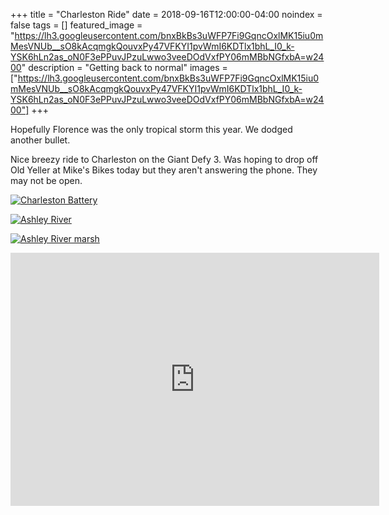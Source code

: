 +++
title =  "Charleston Ride"
date = 2018-09-16T12:00:00-04:00
noindex = false
tags = []
featured_image = "https://lh3.googleusercontent.com/bnxBkBs3uWFP7Fi9GqncOxlMK15iu0mMesVNUb__sO8kAcqmgkQouvxPy47VFKYI1pvWmI6KDTlx1bhL_I0_k-YSK6hLn2as_oN0F3ePPuvJPzuLwwo3veeDOdVxfPY06mMBbNGfxbA=w2400"
description = "Getting back to normal"
images = ["https://lh3.googleusercontent.com/bnxBkBs3uWFP7Fi9GqncOxlMK15iu0mMesVNUb__sO8kAcqmgkQouvxPy47VFKYI1pvWmI6KDTlx1bhL_I0_k-YSK6hLn2as_oN0F3ePPuvJPzuLwwo3veeDOdVxfPY06mMBbNGfxbA=w2400"]
+++

Hopefully Florence was the only tropical storm this year. We dodged another bullet.

Nice breezy ride to Charleston on the Giant Defy 3. Was hoping to drop off Old Yeller at Mike's Bikes today but they aren't answering the phone. They may not be open. 


[![Charleston Battery](https://lh3.googleusercontent.com/J6HGkZZzJGiUfs-Dbu82oFPkRvzLZxZdJoAbcQz8adEt0PdaMtyhhwJVnUpiJU6FQabGEPl3em3edMkCQ2Mx1SgnJ6teFZlMrfkD96rbrCsjuWWtteJNaOcjpjQlatQMETKwhXSlPyQ=w2400)](https://lh3.googleusercontent.com/J6HGkZZzJGiUfs-Dbu82oFPkRvzLZxZdJoAbcQz8adEt0PdaMtyhhwJVnUpiJU6FQabGEPl3em3edMkCQ2Mx1SgnJ6teFZlMrfkD96rbrCsjuWWtteJNaOcjpjQlatQMETKwhXSlPyQ=w2400)

[![Ashley River](https://lh3.googleusercontent.com/f-DvdaD-mb-DgKP_6OoirSGY6eMOZ8sxitfv8Hy1_pxb_M76Na8tqMtT0H9Pw8sUWB1s15UhTvP-QCS1i5M7soOiIW1WldkQl2KW0_JA_VXI5OUwxURf5Kh9hfoKpFs9Q2C2D0s3GnY=w2400)](https://lh3.googleusercontent.com/f-DvdaD-mb-DgKP_6OoirSGY6eMOZ8sxitfv8Hy1_pxb_M76Na8tqMtT0H9Pw8sUWB1s15UhTvP-QCS1i5M7soOiIW1WldkQl2KW0_JA_VXI5OUwxURf5Kh9hfoKpFs9Q2C2D0s3GnY=w2400)

[![Ashley River marsh](https://lh3.googleusercontent.com/K1ACdXl70ghSdYQK9yF6WDnW-9iuD_Q-lbCpJ4hO0HUbmxbRh1jH_7djobS2JfTij1j-zbdNFcuFpz_HNR1_7HJagh538cWhJCFnTTQX09bP8gGXF1vqzB6a0ZJ29lSBZa8O__XVAF0=w2400)](https://lh3.googleusercontent.com/K1ACdXl70ghSdYQK9yF6WDnW-9iuD_Q-lbCpJ4hO0HUbmxbRh1jH_7djobS2JfTij1j-zbdNFcuFpz_HNR1_7HJagh538cWhJCFnTTQX09bP8gGXF1vqzB6a0ZJ29lSBZa8O__XVAF0=w2400)

<iframe height='405' width='590' frameborder='0' allowtransparency='true' scrolling='no' src='https://www.strava.com/activities/1846013354/embed/1ce8cd1fcdce0dcfa5b5c6f1888a1cb45ece5523'></iframe>

